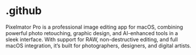 # .github
Pixelmator Pro is a professional image editing app for macOS, combining powerful photo retouching, graphic design, and AI-enhanced tools in a sleek interface. With support for RAW, non-destructive editing, and full macOS integration, it’s built for photographers, designers, and digital artists.
